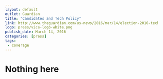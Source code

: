 ```yaml
---
layout: default
outlet: Guardian
title: "Candidates and Tech Policy"
link: http://www.theguardian.com/us-news/2016/mar/14/election-2016-tech-policy-net-neutrality-bernie-sanders-donald-trump
logo: press/vice-logo-white.png
publish_date: March 14, 2016
categories: [press]
tags:
 - coverage
---
```


# Nothing here

